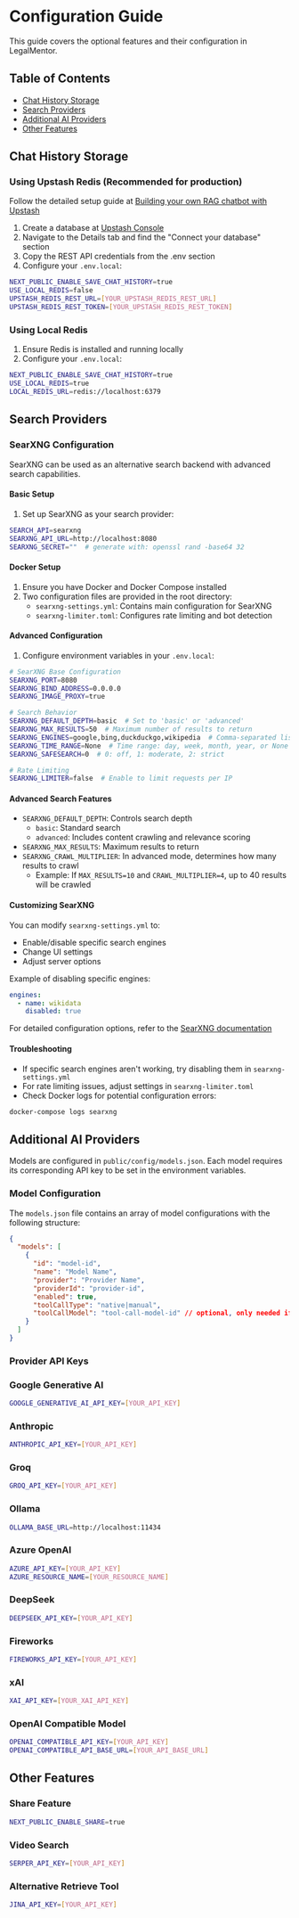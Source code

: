 # Configuration Guide

This guide covers the optional features and their configuration in LegalMentor.

## Table of Contents

- [Chat History Storage](#chat-history-storage)
- [Search Providers](#search-providers)
- [Additional AI Providers](#additional-ai-providers)
- [Other Features](#other-features)

## Chat History Storage

### Using Upstash Redis (Recommended for production)

Follow the detailed setup guide at [Building your own RAG chatbot with Upstash](https://upstash.com/blog/rag-chatbot-upstash#setting-up-upstash-redis)

1. Create a database at [Upstash Console](https://console.upstash.com/redis)
2. Navigate to the Details tab and find the "Connect your database" section
3. Copy the REST API credentials from the .env section
4. Configure your `.env.local`:

```bash
NEXT_PUBLIC_ENABLE_SAVE_CHAT_HISTORY=true
USE_LOCAL_REDIS=false
UPSTASH_REDIS_REST_URL=[YOUR_UPSTASH_REDIS_REST_URL]
UPSTASH_REDIS_REST_TOKEN=[YOUR_UPSTASH_REDIS_REST_TOKEN]
```

### Using Local Redis

1. Ensure Redis is installed and running locally
2. Configure your `.env.local`:

```bash
NEXT_PUBLIC_ENABLE_SAVE_CHAT_HISTORY=true
USE_LOCAL_REDIS=true
LOCAL_REDIS_URL=redis://localhost:6379
```

## Search Providers

### SearXNG Configuration

SearXNG can be used as an alternative search backend with advanced search capabilities.

#### Basic Setup

1. Set up SearXNG as your search provider:

```bash
SEARCH_API=searxng
SEARXNG_API_URL=http://localhost:8080
SEARXNG_SECRET=""  # generate with: openssl rand -base64 32
```

#### Docker Setup

1. Ensure you have Docker and Docker Compose installed
2. Two configuration files are provided in the root directory:
   - `searxng-settings.yml`: Contains main configuration for SearXNG
   - `searxng-limiter.toml`: Configures rate limiting and bot detection

#### Advanced Configuration

1. Configure environment variables in your `.env.local`:

```bash
# SearXNG Base Configuration
SEARXNG_PORT=8080
SEARXNG_BIND_ADDRESS=0.0.0.0
SEARXNG_IMAGE_PROXY=true

# Search Behavior
SEARXNG_DEFAULT_DEPTH=basic  # Set to 'basic' or 'advanced'
SEARXNG_MAX_RESULTS=50  # Maximum number of results to return
SEARXNG_ENGINES=google,bing,duckduckgo,wikipedia  # Comma-separated list of search engines
SEARXNG_TIME_RANGE=None  # Time range: day, week, month, year, or None
SEARXNG_SAFESEARCH=0  # 0: off, 1: moderate, 2: strict

# Rate Limiting
SEARXNG_LIMITER=false  # Enable to limit requests per IP
```

#### Advanced Search Features

- `SEARXNG_DEFAULT_DEPTH`: Controls search depth
  - `basic`: Standard search
  - `advanced`: Includes content crawling and relevance scoring
- `SEARXNG_MAX_RESULTS`: Maximum results to return
- `SEARXNG_CRAWL_MULTIPLIER`: In advanced mode, determines how many results to crawl
  - Example: If `MAX_RESULTS=10` and `CRAWL_MULTIPLIER=4`, up to 40 results will be crawled

#### Customizing SearXNG

You can modify `searxng-settings.yml` to:

- Enable/disable specific search engines
- Change UI settings
- Adjust server options

Example of disabling specific engines:

```yaml
engines:
  - name: wikidata
    disabled: true
```

For detailed configuration options, refer to the [SearXNG documentation](https://docs.searxng.org/admin/settings/settings.html#settings-yml)

#### Troubleshooting

- If specific search engines aren't working, try disabling them in `searxng-settings.yml`
- For rate limiting issues, adjust settings in `searxng-limiter.toml`
- Check Docker logs for potential configuration errors:

```bash
docker-compose logs searxng
```

## Additional AI Providers

Models are configured in `public/config/models.json`. Each model requires its corresponding API key to be set in the environment variables.

### Model Configuration

The `models.json` file contains an array of model configurations with the following structure:

```json
{
  "models": [
    {
      "id": "model-id",
      "name": "Model Name",
      "provider": "Provider Name",
      "providerId": "provider-id",
      "enabled": true,
      "toolCallType": "native|manual",
      "toolCallModel": "tool-call-model-id" // optional, only needed if toolCallType is "manual" and you need to specify a different model for tool calls
    }
  ]
}
```

### Provider API Keys

### Google Generative AI

```bash
GOOGLE_GENERATIVE_AI_API_KEY=[YOUR_API_KEY]
```

### Anthropic

```bash
ANTHROPIC_API_KEY=[YOUR_API_KEY]
```

### Groq

```bash
GROQ_API_KEY=[YOUR_API_KEY]
```

### Ollama

```bash
OLLAMA_BASE_URL=http://localhost:11434
```

### Azure OpenAI

```bash
AZURE_API_KEY=[YOUR_API_KEY]
AZURE_RESOURCE_NAME=[YOUR_RESOURCE_NAME]
```

### DeepSeek

```bash
DEEPSEEK_API_KEY=[YOUR_API_KEY]
```

### Fireworks

```bash
FIREWORKS_API_KEY=[YOUR_API_KEY]
```

### xAI

```bash
XAI_API_KEY=[YOUR_XAI_API_KEY]
```

### OpenAI Compatible Model

```bash
OPENAI_COMPATIBLE_API_KEY=[YOUR_API_KEY]
OPENAI_COMPATIBLE_API_BASE_URL=[YOUR_API_BASE_URL]
```

## Other Features

### Share Feature

```bash
NEXT_PUBLIC_ENABLE_SHARE=true
```

### Video Search

```bash
SERPER_API_KEY=[YOUR_API_KEY]
```

### Alternative Retrieve Tool

```bash
JINA_API_KEY=[YOUR_API_KEY]
```
